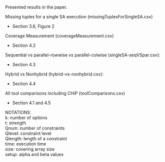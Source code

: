 Presented results in the paper.

Missing tuples for a single SA execution (missingTuplesForSingleSA.csv)
* Section 3.6, Figure 2

Coverage Measurement (coverageMeasurement.csv)
* Section 4.2

Sequential vs parallel-rowwise vs parallel-colwise (singleSA-seqVSpar.csv):
* Section 4.3

Hybrid vs Nonhybrid (hybrid-vs-nonhybrid.csv):
* Section 4.4

All tool comparisons including CHiP (toolComparisons.csv)
* Section 4.1 and 4.5


NOTATIONS:   
      k: number of options   
      t: strength   
      Qnum: number of constraints   
      Qlevel: constraint level   
      Qlength: length of a constraint   
      time: execution time   
      size: covering array size   
      setup: alpha and beta values   

